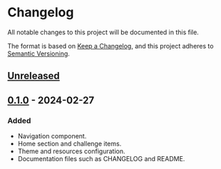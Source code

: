# Changelog
All notable changes to this project will be documented in this file.

The format is based on [Keep a Changelog](https://keepachangelog.com/en/1.1.0/),
and this project adheres to [Semantic Versioning](https://semver.org/spec/v2.0.0.html).

## [Unreleased]

## [0.1.0] - 2024-02-27

### Added
- Navigation component.
- Home section and challenge items.
- Theme and resources configuration.
- Documentation files such as CHANGELOG and README.

[Unreleased]: https://github.com/jgodinez/mx-algorithm/compare/v0.1.0...HEAD
[0.1.0]: https://github.com/jgodinez/mx-algorithm/releases/tag/v0.1.0